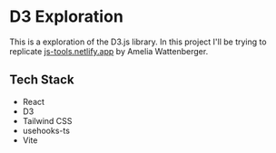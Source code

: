 # D3 Exploration

This is a exploration of the D3.js library. In this project I'll be trying to replicate [js-tools.netlify.app](https://js-tools.netlify.app/) by Amelia Wattenberger.

## Tech Stack

- React
- D3
- Tailwind CSS
- usehooks-ts
- Vite
